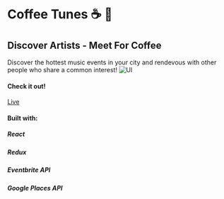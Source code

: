 # Coffee Tunes :coffee: :musical_note:
## Discover Artists - Meet For Coffee
Discover the hottest music events in your city and rendevous with other people who share a common interest!
![UI](https://preview.ibb.co/hZstqk/Screen_Shot_2017_05_10_at_11_31_14_PM.png)
#### Check it out!
[Live](http://coffee-tunes.surge.sh/)
#### Built with:
##### React
##### Redux
##### Eventbrite API
##### Google Places API

